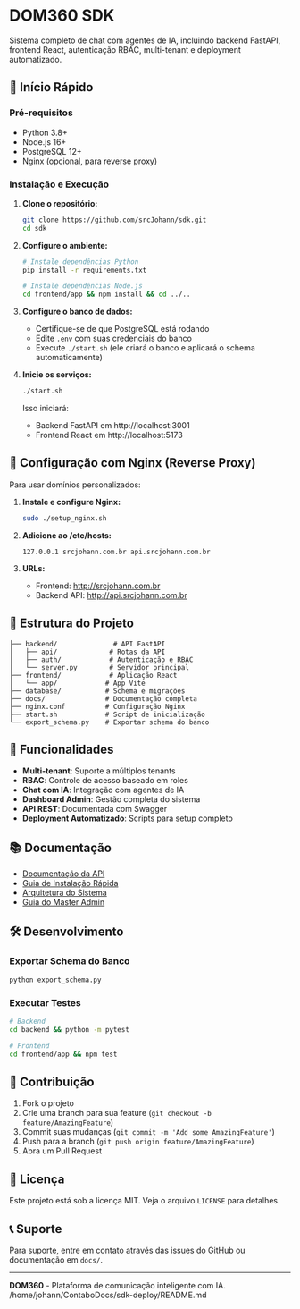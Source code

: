 # DOM360 SDK

Sistema completo de chat com agentes de IA, incluindo backend FastAPI, frontend React, autenticação RBAC, multi-tenant e deployment automatizado.

## 🚀 Início Rápido

### Pré-requisitos
- Python 3.8+
- Node.js 16+
- PostgreSQL 12+
- Nginx (opcional, para reverse proxy)

### Instalação e Execução

1. **Clone o repositório:**
   ```bash
   git clone https://github.com/srcJohann/sdk.git
   cd sdk
   ```

2. **Configure o ambiente:**
   ```bash
   # Instale dependências Python
   pip install -r requirements.txt

   # Instale dependências Node.js
   cd frontend/app && npm install && cd ../..
   ```

3. **Configure o banco de dados:**
   - Certifique-se de que PostgreSQL está rodando
   - Edite `.env` com suas credenciais do banco
   - Execute `./start.sh` (ele criará o banco e aplicará o schema automaticamente)

4. **Inicie os serviços:**
   ```bash
   ./start.sh
   ```

   Isso iniciará:
   - Backend FastAPI em http://localhost:3001
   - Frontend React em http://localhost:5173

## 🔧 Configuração com Nginx (Reverse Proxy)

Para usar domínios personalizados:

1. **Instale e configure Nginx:**
   ```bash
   sudo ./setup_nginx.sh
   ```

2. **Adicione ao /etc/hosts:**
   ```
   127.0.0.1 srcjohann.com.br api.srcjohann.com.br
   ```

3. **URLs:**
   - Frontend: http://srcjohann.com.br
   - Backend API: http://api.srcjohann.com.br

## 📁 Estrutura do Projeto

```
├── backend/              # API FastAPI
│   ├── api/             # Rotas da API
│   ├── auth/            # Autenticação e RBAC
│   └── server.py        # Servidor principal
├── frontend/            # Aplicação React
│   └── app/            # App Vite
├── database/           # Schema e migrações
├── docs/               # Documentação completa
├── nginx.conf          # Configuração Nginx
├── start.sh            # Script de inicialização
└── export_schema.py    # Exportar schema do banco
```

## 🔑 Funcionalidades

- **Multi-tenant**: Suporte a múltiplos tenants
- **RBAC**: Controle de acesso baseado em roles
- **Chat com IA**: Integração com agentes de IA
- **Dashboard Admin**: Gestão completa do sistema
- **API REST**: Documentada com Swagger
- **Deployment Automatizado**: Scripts para setup completo

## 📚 Documentação

- [Documentação da API](API_DOCUMENTATION.md)
- [Guia de Instalação Rápida](docs/QUICK_START.md)
- [Arquitetura do Sistema](docs/ARCHITECTURE.md)
- [Guia do Master Admin](docs/MASTER_ADMIN_GUIDE.md)

## 🛠️ Desenvolvimento

### Exportar Schema do Banco
```bash
python export_schema.py
```

### Executar Testes
```bash
# Backend
cd backend && python -m pytest

# Frontend
cd frontend/app && npm test
```

## 🤝 Contribuição

1. Fork o projeto
2. Crie uma branch para sua feature (`git checkout -b feature/AmazingFeature`)
3. Commit suas mudanças (`git commit -m 'Add some AmazingFeature'`)
4. Push para a branch (`git push origin feature/AmazingFeature`)
5. Abra um Pull Request

## 📄 Licença

Este projeto está sob a licença MIT. Veja o arquivo `LICENSE` para detalhes.

## 📞 Suporte

Para suporte, entre em contato através das issues do GitHub ou documentação em `docs/`.

---

**DOM360** - Plataforma de comunicação inteligente com IA.</content>
<parameter name="filePath">/home/johann/ContaboDocs/sdk-deploy/README.md
